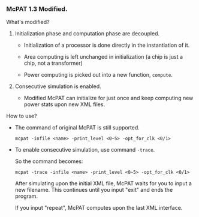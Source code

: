 ### McPAT 1.3 Modified.

What's modified?

1. Initialization phase and computation phase are decoupled.
   
   - Initialization of a processor is done directly in the instantiation of it.
   
   - Area computing is left unchanged in initialization (a chip is just a chip, not a transformer)
   
   - Power computing is picked out into a new function, `compute`.

2. Consecutive simulation is enabled.
   
   - Modified McPAT can initialize for just once and keep computing new power stats upon new XML files.

How to use?

- The command of original McPAT is still supported.
  
  ```shell
  mcpat -infile <name> -print_level <0~5> -opt_for_clk <0/1>
  ```

- To enable consecutive simulation, use command `-trace`.
  
  So the command becomes:
  
  ```shell
  mcpat -trace -infile <name> -print_level <0~5> -opt_for_clk <0/1>
  ```
  
  After simulating upon the initial XML file, McPAT waits for you to input a new filename. This continues until you input "exit" and ends the program.
  
  If you input "repeat", McPAT computes upon the last XML interface.
























